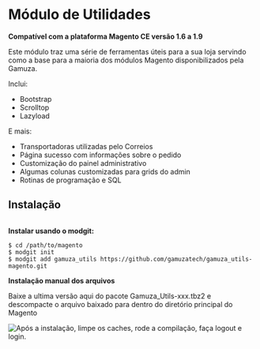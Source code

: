 <h1>Módulo de Utilidades</h1>

**Compatível com a plataforma Magento CE versão 1.6 a 1.9**

Este módulo traz uma série de ferramentas úteis para a sua loja
servindo como a base para a maioria dos módulos Magento disponibilizados pela Gamuza.

Inclui:

- Bootstrap
- Scrolltop
- Lazyload

E mais:

- Transportadoras utilizadas pelo Correios
- Página sucesso com informações sobre o pedido
- Customização do painel administrativo
- Algumas colunas customizadas para grids do admin
- Rotinas de programação e SQL

<h2>Instalação</h2>

<img src="https://dl.dropboxusercontent.com/s/pqpp0x62kqov683/sempre-faca-backup.png" alt="" title="Atenção! Sempre faça um backup da sua loja antes de realizar qualquer modificação!" />

**Instalar usando o modgit:**

    $ cd /path/to/magento
    $ modgit init
    $ modgit add gamuza_utils https://github.com/gamuzatech/gamuza_utils-magento.git

**Instalação manual dos arquivos**

Baixe a ultima versão aqui do pacote Gamuza_Utils-xxx.tbz2 e descompacte o arquivo baixado para dentro do diretório principal do Magento

<img src="https://dl.dropboxusercontent.com/s/ir2vm6cyo3gl1v8/pos-instalacao.png" alt="Após a instalação, limpe os caches, rode a compilação, faça logout e login." title="Após a instalação, limpe os caches, rode a compilação, faça logout e login." />
